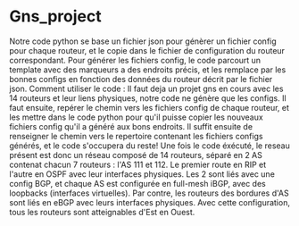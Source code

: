 # Gns_project
Notre code python se base un fichier json pour génèrer un fichier config pour chaque routeur, et le copie dans le fichier de configuration du routeur correspondant.
Pour générer les fichiers config, le code parcourt un template avec des marqueurs a des endroits précis, et les remplace par les bonnes configs en fonction des données du routeur décrit par le fichier json.
Comment utiliser le code : Il faut deja un projet gns en cours avec les 14 routeurs et leur liens physiques, notre code ne génère que les configs. Il faut ensuite, repérer le chemin vers les fichiers config de chaque routeur, et les mettre dans le code python pour qu'il puisse copier les nouveaux fichiers config qu'il a généré aux bons endroits. Il suffit ensuite de renseigner le chemin vers le repertoire contenant les fichiers configs générés, et le code s'occupera du reste! 
Une fois le code éxécuté, le reseau présent est donc un réseau composé de 14 routeurs, séparé en 2 AS contenat chacun 7 routeurs : l'AS 111 et 112. Le premier route en RIP et l'autre en OSPF avec leur interfaces physiques. Les 2 sont liés avec une config BGP, et chaque AS est configurée en full-mesh iBGP, avec des loopbacks (interfaces virtuelles). Par contre, les routeurs des bordures d'AS sont liés en eBGP avec leurs interfaces physiques. 
Avec cette configuration, tous les routeurs sont atteignables d'Est en Ouest. 
